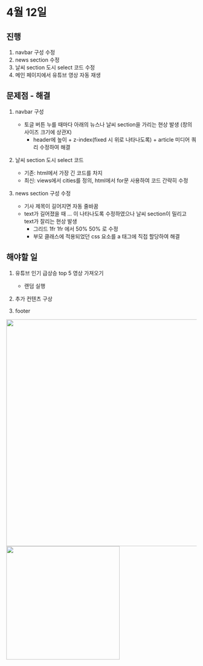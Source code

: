 # 4월 12일

## 진행
1. navbar 구성 수정
2. news section 수정
3. 날씨 section 도시 select 코드 수정
4. 메인 페이지에서 유튜브 영상 자동 재생

## 문제점 - 해결
1. navbar 구성
    - 토글 버튼 누를 때마다 아래의 뉴스나 날씨 section을 가리는 현상 발생 (창의 사이즈 크기에 상관X)
      - header에 높이 + z-index(fixed 시 위로 나타나도록) + article 미디어 쿼리 수정하여 해결

2. 날씨 section 도시 select 코드
    - 기존: html에서 가장 긴 코드를 차지
    - 최신: views에서 cities를 정의, html에서 for문 사용하여 코드 간략히 수정

3. news section 구성 수정
    - 기사 제목이 길어지면 자동 줄바꿈
    - text가 길어졌을 때 ... 이 나타나도록 수정하였으나 날씨 section이 밀리고 text가 잘리는 현상 발생
      - 그리드 1fr 1fr 에서 50% 50% 로 수정
      - 부모 클래스에 적용되었던 css 요소를 a 태그에 직접 할당하여 해결

## 해야할 일
1. 유튜브 인기 급상승 top 5 영상 가져오기
    - 랜덤 실행

2. 추가 컨텐츠 구상

3. footer

<img src="../img/230412_1.png" width=600px>
<img src="../img/230412_2.png" width=300px>